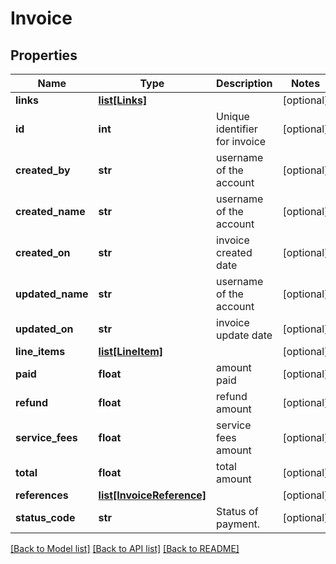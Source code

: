 # Invoice

## Properties
Name | Type | Description | Notes
------------ | ------------- | ------------- | -------------
**links** | [**list[Links]**](Links.md) |  | [optional] 
**id** | **int** | Unique identifier for invoice | [optional] 
**created_by** | **str** | username of the account | [optional] 
**created_name** | **str** | username of the account | [optional] 
**created_on** | **str** | invoice created date | [optional] 
**updated_name** | **str** | username of the account | [optional] 
**updated_on** | **str** | invoice update date | [optional] 
**line_items** | [**list[LineItem]**](LineItem.md) |  | [optional] 
**paid** | **float** | amount paid | [optional] 
**refund** | **float** | refund amount | [optional] 
**service_fees** | **float** | service fees amount | [optional] 
**total** | **float** | total amount | [optional] 
**references** | [**list[InvoiceReference]**](InvoiceReference.md) |  | [optional] 
**status_code** | **str** | Status of payment. | [optional] 

[[Back to Model list]](../README.md#documentation-for-models) [[Back to API list]](../README.md#documentation-for-api-endpoints) [[Back to README]](../README.md)


